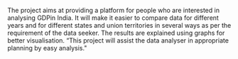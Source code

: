 The project aims at providing a platform for 
people who are interested in analysing GDPin 
India.
It will make it easier to compare data for different 
years and for different states and union territories 
in several ways as per the requirement of the data 
seeker.
The results are explained using graphs for better 
visualisation.
“This project will assist the data analyser in 
appropriate planning by easy analysis."
